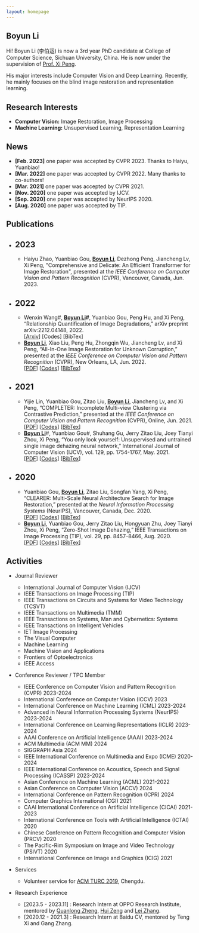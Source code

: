 ```yaml
---
layout: homepage
---
```


## Boyun Li

Hi! Boyun Li (李伯运) is now a 3rd year PhD candidate at College of Computer Science, Sichuan University, China. He is now under the supervision of [Prof. Xi Peng](https://pengxi.me/).

His major interests include Computer Vision and Deep Learning. Recently, he mainly focuses on the blind image restoration and representation learning.



## Research Interests

- **Computer Vision:** Image Restoration, Image Processing
- **Machine Learning:** Unsupervised Learning, Representation Learning

## News
- **[Feb. 2023]** one paper was accepted by CVPR 2023. Thanks to Haiyu, Yuanbiao! 
- **[Mar. 2022]** one paper was accepted by CVPR 2022. Many thanks to co-authors! 
- **[Mar. 2021]** one paper was accepted by CVPR 2021.
- **[Nov. 2020]** one paper was accepted by IJCV.
- **[Sep. 2020]** one paper was accepted by NeurIPS 2020.
- **[Aug. 2020]** one paper was accepted by TIP.

## Publications

- ## 2023

  - Haiyu Zhao, Yuanbiao Gou, **<u>Boyun Li</u>**, Dezhong Peng, Jiancheng Lv, Xi Peng, "Comprehensive and Delicate: An Efficient Transformer for Image Restoration", presented at the *IEEE Conference on Computer Vision and Pattern Recognition* (CVPR), Vancouver, Canada, Jun. 2023.
  
- ## 2022

  - Wenxin Wang#, **<u>Boyun Li</u>#**, Yuanbiao Gou, Peng Hu, and Xi Peng, “Relationship Quantification of Image Degradations,” arXiv preprint arXiv:2212.04148, 2022.<br>[[Arxiv](https://arxiv.org/abs/2212.04148)] [Codes] [BibTex]
  - **<u>Boyun Li</u>**, Xiao Liu, Peng Hu, Zhongqin Wu, Jiancheng Lv, and Xi Peng, “All-In-One Image Restoration for Unknown Corruption,” presented at the *IEEE Conference on Computer Vision and Pattern Recognition* (CVPR), New Orleans, LA, Jun. 2022.<br>[[PDF](http://pengxi.me/wp-content/uploads/2022/03/All-In-One-Image-Restoration-for-Unknown-Corruption.pdf)] [[Codes](https://github.com/XLearning-SCU/2022-CVPR-AirNet)] [[BibTex](http://pengxi.me/wp-content/uploads/2022/05/All-In-One-Image-Restoration-for-Unknown-Corruption.txt)]

- ## 2021

  - Yijie Lin, Yuanbiao Gou, Zitao Liu, **<u>Boyun Li</u>**, Jiancheng Lv, and Xi Peng, “COMPLETER: Incomplete Multi-view Clustering via Contrastive Prediction,” presented at the *IEEE Conference on Computer Vision and Pattern Recognition* (CVPR), Online, Jun. 2021.<br>[[PDF](http://pengxi.me/wp-content/uploads/2021/03/2021CVPR-completer.pdf)] [[Codes](https://github.com/XLearning-SCU/2021-CVPR-Completer)] [[BibTex](http://pengxi.me/wp-content/uploads/2021/03/2021-completer.txt)] 
  - **<u>Boyun Li</u>**#, Yuanbiao Gou#, Shuhang Gu, Jerry Zitao Liu, Joey Tianyi Zhou, Xi Peng, “You only look yourself: Unsupervised and untrained single image dehazing neural network,” International Journal of Computer Vision (IJCV), vol. 129, pp. 1754-1767, May. 2021.<br>[[PDF](http://pengxi.me/wp-content/uploads/2021/05/2021-IJCV-yoly.pdf)] [[Codes](https://github.com/XLearning-SCU/2021-IJCV-YOLY)] [[BibTex](http://pengxi.me/wp-content/uploads/2021/02/2021-IJCV.txt)]

- ## 2020

  - Yuanbiao Gou, **<u>Boyun Li</u>**, Zitao Liu, Songfan Yang, Xi Peng, “CLEARER: Multi-Scale Neural Architecture Search for Image Restoration,” presented at the *Neural Information Processing Systems* (NeurIPS), Vancouver, Canada, Dec. 2020.<br>[[PDF](http://pengxi.me/wp-content/uploads/2020/12/2020NIPS-CLEARER.pdf)] [[Codes](https://github.com/XLearning-SCU/2020-NeurIPS-CLEARER)] [[BibTex](http://pengxi.me/wp-content/uploads/2020/12/2020-CLEARER-NIPS.txt)]
  - **<u>Boyun Li</u>**, Yuanbiao Gou, Jerry Zitao Liu, Hongyuan Zhu, Joey Tianyi Zhou, Xi Peng, “Zero-Shot Image Dehazing,” IEEE Transactions on Image Processing (TIP), vol. 29, pp. 8457–8466, Aug. 2020.<br>[[PDF](http://pengxi.me/wp-content/uploads/2020/10/zero-shot-dehazing.pdf)] [[Codes](https://github.com/limit-scu/2020-TIP-ZID)] [[BibTex](http://pengxi.me/wp-content/uploads/2020/10/2020-Zero-Shot-Image-Dehazing.txt)]



## Activities

* Journal Reviewer
  * International Journal of Computer Vision (IJCV)
  * IEEE Transactions on Image Processing (TIP)
  * IEEE Transactions on Circuits and Systems for Video Technology (TCSVT)
  * IEEE Transactions on Multimedia (TMM)
  * IEEE Transactions on Systems, Man and Cybernetics: Systems
  * IEEE Transactions on Intelligent Vehicles
  * IET Image Processing
  * The Visual Computer
  * Machine Learning
  * Machine Vision and Applications
  * Frontiers of Optoelectronics
  * IEEE Access
  
* Conference Reviewer / TPC Member
  * IEEE Conference on Computer Vision and Pattern Recognition (CVPR) 2023-2024
  * International Conference on Computer Vision (ICCV) 2023
  * International Conference on Machine Learning (ICML) 2023-2024
  * Advanced in Neural Information Processing Systems (NeurIPS) 2023-2024
  * International Conference on Learning Representations (ICLR) 2023-2024
  * AAAI Conference on Artificial Intelligence (AAAI) 2023-2024
  * ACM Multimedia (ACM MM) 2024
  * SIGGRAPH Asia 2024
  * IEEE International Conference on Multimedia and Expo (ICME) 2020-2024
  * IEEE International Conference on Acoustics, Speech and Signal Processing (ICASSP) 2023-2024
  * Asian Conference on Machine Learning (ACML) 2021-2022
  * Asian Conference on Computer Vision (ACCV) 2024
  * International Conference on Pattern Recognition (ICPR) 2024
  * Computer Graphics International (CGI) 2021
  * CAAI International Conference on Artificial Intelligence (CICAI) 2021-2023
  * International Conference on Tools with Artificial Intelligence (ICTAI) 2020
  * Chinese Conference on Pattern Recognition and Computer Vision (PRCV) 2020
  * The Pacific-Rim Symposium on Image and Video Technology (PSIVT) 2020
  * International Conference on Image and Graphics (ICIG) 2021
* Services
  * Volunteer service for [ACM TURC 2019](http://acmturc.com/2019/cn/index.html), Chengdu.
* Research Experience 
  * [2023.5 - 2023.11] : Research Intern at OPPO Research Institute, mentored by [Quanlong Zheng](https://quanlzheng.github.io/), [Hui Zeng](https://huizeng.github.io/) and [Lei Zhang](https://www4.comp.polyu.edu.hk/~cslzhang/).
  * [2020.12 - 2021.3] : Research Intern at Baidu CV, mentored by Teng Xi and Gang Zhang.

